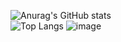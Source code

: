 ![Anurag's GitHub stats](https://github-readme-stats.vercel.app/api?username=rainstr7&theme=react&hide=stars,prs,issues,contribs&count_private=true&show_icons=true)
<br>
![Top Langs](https://github-readme-stats.vercel.app/api/top-langs/?username=rainstr7&layout=compact&theme=react&card_width=445)
![image](https://user-images.githubusercontent.com/42678580/117458206-b3950900-af52-11eb-8853-a9ced04d4d1e.png)
